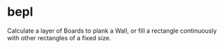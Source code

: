 # bepl

Calculate a layer of Boards to plank a Wall, or fill a rectangle continuously with other rectangles of a fixed size.
